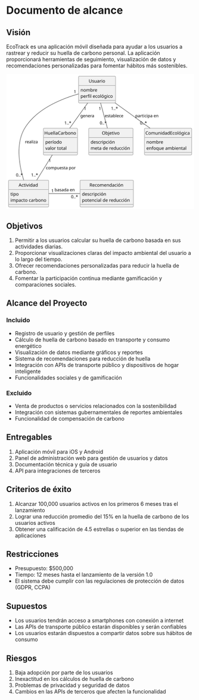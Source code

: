 # Documento de alcance

## Visión

EcoTrack es una aplicación móvil diseñada para ayudar a los usuarios a rastrear y reducir su huella de carbono personal. La aplicación proporcionará herramientas de seguimiento, visualización de datos y recomendaciones personalizadas para fomentar hábitos más sostenibles.

![](/images/modelosUML/traspaso/caso/EcoTrackMDD.svg)

## Objetivos

1. Permitir a los usuarios calcular su huella de carbono basada en sus actividades diarias.
2. Proporcionar visualizaciones claras del impacto ambiental del usuario a lo largo del tiempo.
3. Ofrecer recomendaciones personalizadas para reducir la huella de carbono.
4. Fomentar la participación continua mediante gamificación y comparaciones sociales.

## Alcance del Proyecto

### Incluido

- Registro de usuario y gestión de perfiles
- Cálculo de huella de carbono basado en transporte y consumo energético
- Visualización de datos mediante gráficos y reportes
- Sistema de recomendaciones para reducción de huella
- Integración con APIs de transporte público y dispositivos de hogar inteligente
- Funcionalidades sociales y de gamificación

### Excluido

- Venta de productos o servicios relacionados con la sostenibilidad
- Integración con sistemas gubernamentales de reportes ambientales
- Funcionalidad de compensación de carbono

## Entregables

1. Aplicación móvil para iOS y Android
2. Panel de administración web para gestión de usuarios y datos
3. Documentación técnica y guía de usuario
4. API para integraciones de terceros

## Criterios de éxito

1. Alcanzar 100,000 usuarios activos en los primeros 6 meses tras el lanzamiento
2. Lograr una reducción promedio del 15% en la huella de carbono de los usuarios activos
3. Obtener una calificación de 4.5 estrellas o superior en las tiendas de aplicaciones

## Restricciones

- Presupuesto: $500,000
- Tiempo: 12 meses hasta el lanzamiento de la versión 1.0
- El sistema debe cumplir con las regulaciones de protección de datos (GDPR, CCPA)

## Supuestos

- Los usuarios tendrán acceso a smartphones con conexión a internet
- Las APIs de transporte público estarán disponibles y serán confiables
- Los usuarios estarán dispuestos a compartir datos sobre sus hábitos de consumo

## Riesgos

1. Baja adopción por parte de los usuarios
2. Inexactitud en los cálculos de huella de carbono
3. Problemas de privacidad y seguridad de datos
4. Cambios en las APIs de terceros que afecten la funcionalidad
